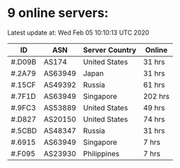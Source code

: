 # 9 online servers:

Latest update at: Wed Feb 05 10:10:13 UTC 2020

| ID | ASN | Server Country | Online |
| -- | --- | -------------- | ------ |
| #.D09B | AS174 | United States | 31 hrs |
| #.2A79 | AS63949 | Japan | 31 hrs |
| #.15CF | AS49392 | Russia | 61 hrs |
| #.7F1D | AS63949 | Singapore | 202 hrs |
| #.9FC3 | AS53889 | United States | 49 hrs |
| #.D827 | AS20150 | United States | 74 hrs |
| #.5CBD | AS48347 | Russia | 31 hrs |
| #.6915 | AS63949 | Singapore | 7 hrs |
| #.F095 | AS23930 | Philippines | 7 hrs |

